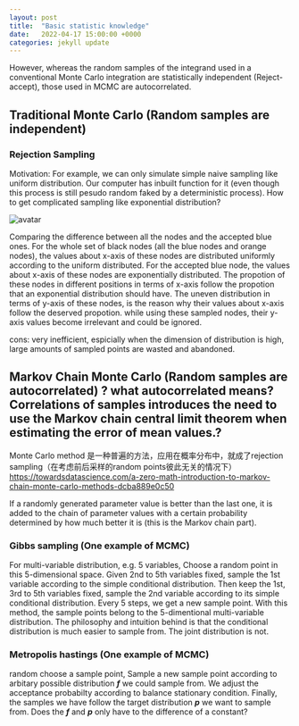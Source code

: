 ```yaml
---
layout: post
title:  "Basic statistic knowledge"
date:   2022-04-17 15:00:00 +0000
categories: jekyll update
---
```


However, whereas the random samples of the integrand used in a conventional Monte Carlo integration are statistically independent (Reject-accept), those used in MCMC are autocorrelated. 

## Traditional Monte Carlo (Random samples are independent)

### Rejection Sampling

Motivation:
For example, we can only simulate simple naive sampling like uniform distribution. Our computer has inbuilt function for it (even though this process is still pesudo random faked by a deterministic process).  How to get complicated sampling like exponential distribution? 

![avatar](./Image/Rejection_Sampling.png)

Comparing the difference between all the nodes and the accepted blue ones. For the whole set of black nodes (all the blue nodes and orange nodes), the values about x-axis of these nodes are distributed uniformly according to the uniform distributed. For the accepted blue node, the values about x-axis of these nodes are exponentially distributed. The propotion of these nodes in different positions in terms of x-axis follow the propotion that an exponential distribution should have. The uneven distribution in terms of y-axis of these nodes, is the reason why their values about x-axis follow the deserved propotion. while using these sampled nodes, their y-axis values become irrelevant and could be ignored.

cons: very inefficient, espicially when the dimension of distribution is high, large amounts of sampled points are wasted and abandoned.



## Markov Chain Monte Carlo (Random samples are autocorrelated) ? what autocorrelated means? Correlations of samples introduces the need to use the Markov chain central limit theorem when estimating the error of mean values.?

Monte Carlo method 是一种普遍的方法，应用在概率分布中，就成了rejection sampling（在考虑前后采样的random points彼此无关的情况下）
https://towardsdatascience.com/a-zero-math-introduction-to-markov-chain-monte-carlo-methods-dcba889e0c50


 If a randomly generated parameter value is better than the last one, it is added to the chain of parameter values with a certain probability determined by how much better it is (this is the Markov chain part).




### Gibbs sampling (One example of MCMC)

For multi-variable distribution, e.g. 5 variables, Choose a random point in this 5-dimensional space. Given 2nd to 5th variables fixed, sample the 1st variable according to the simple conditional distribution. Then keep the 1st, 3rd to 5th variables fixed, sample the 2nd variable according to its simple conditional distribution. Every 5 steps, we get a new sample point. With this method, the sample points belong to the 5-dimentional multi-variable distribution.
The philosophy and intuition behind is that the conditional distribution is much easier to sample from. The joint distribution is not.


### Metropolis hastings (One example of MCMC)

random choose a sample point, Sample a new sample point according to arbitary possible distribution ***f*** we could sample from. We adjust the acceptance probabilty according to balance stationary condition. Finally, the samples we have follow the target distribution ***p*** we want to sample from. Does the ***f*** and ***p*** only have to the difference of a constant?


